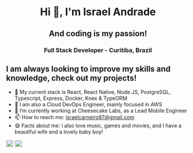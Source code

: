 <h1 align="center">Hi 👋, I'm Israel Andrade</h1>
<h2 align="center">And coding is my passion!</h2>
<h3 align="center">Full Stack Developer - Curitiba, Brazil</h3>

## I am always looking to improve my skills and knowledge, check out my projects!

- 🌱 My current stack is React, React Native, Node.JS, PostgreSQL, Typescript, Express, Docker, Knex & TypeORM
- 🚀 I am also a Cloud DevOps Engineer, mainly focused in AWS
- 🔭 I’m currently working at Cheesecake Labs, as a Lead Mobile Engineer
- 📫 How to reach me: israelcarneiro97@gmail.com
- 😄 Facts about me: I also love music, games and movies, and I have a beautiful wife and a lovely baby boy!

<a href="https://www.linkedin.com/in/devisraelandrade/" target="blank"><img align="center" src="https://cdn.jsdelivr.net/npm/simple-icons@3.0.1/icons/linkedin.svg" alt="https://www.linkedin.com/in/devisraelandrade/" height="20" width="20" /></a>
<a href="https://instagram.com/izzyandrade.dev" target="blank"><img align="center" src="https://cdn.jsdelivr.net/npm/simple-icons@3.0.1/icons/instagram.svg" alt="izzyandrade" height="20" width="20" /></a>

<div data-iframe-width="150" data-iframe-height="270" data-share-badge-id="655d1fd8-8d20-4c01-8297-3c625c95be27" data-share-badge-host="https://www.credly.com"></div><script type="text/javascript" async src="//cdn.credly.com/assets/utilities/embed.js"></script>
